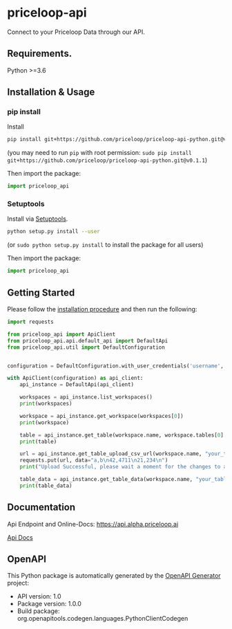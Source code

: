 # priceloop-api

Connect to your Priceloop Data through our API.

## Requirements.

Python >=3.6

## Installation & Usage
### pip install

Install
```sh
pip install git+https://github.com/priceloop/priceloop-api-python.git@v0.1.1
```
(you may need to run `pip` with root permission: `sudo pip install git+https://github.com/priceloop/priceloop-api-python.git@v0.1.1`)

Then import the package:
```python
import priceloop_api
```

### Setuptools

Install via [Setuptools](http://pypi.python.org/pypi/setuptools).

```sh
python setup.py install --user
```
(or `sudo python setup.py install` to install the package for all users)

Then import the package:
```python
import priceloop_api
```

## Getting Started

Please follow the [installation procedure](#installation--usage) and then run the following:

```python
import requests

from priceloop_api import ApiClient
from priceloop_api.api.default_api import DefaultApi
from priceloop_api.util import DefaultConfiguration


configuration = DefaultConfiguration.with_user_credentials('username', 'password')

with ApiClient(configuration) as api_client:
    api_instance = DefaultApi(api_client)

    workspaces = api_instance.list_workspaces()
    print(workspaces)

    workspace = api_instance.get_workspace(workspaces[0])
    print(workspace)

    table = api_instance.get_table(workspace.name, workspace.tables[0].name)
    print(table)

    url = api_instance.get_table_upload_csv_url(workspace.name, "your_table", mode="delete_and_recreate")
    requests.put(url, data="a,b\n42,4711\n21,234\n")
    print("Upload Successful, please wait a moment for the changes to appear")

    table_data = api_instance.get_table_data(workspace.name, "your_table", limit = 2, offset = 0)
    print(table_data)
```

## Documentation

Api Endpoint and Online-Docs: https://api.alpha.priceloop.ai

[Api Docs](docs/DefaultApi.md)

## OpenAPI

This Python package is automatically generated by the [OpenAPI Generator](https://openapi-generator.tech) project:

- API version: 1.0
- Package version: 1.0.0
- Build package: org.openapitools.codegen.languages.PythonClientCodegen
